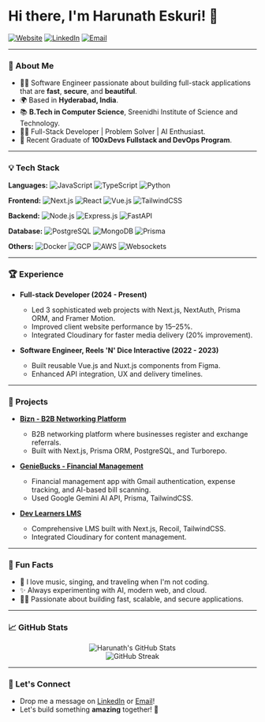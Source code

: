 # Hi there, I'm Harunath Eskuri! 👋

[![Website](https://img.shields.io/badge/Portfolio-harunath.vercel.app-0A66C2?style=for-the-badge&logo=vercel&logoColor=white)](https://harunath.vercel.app/)
[![LinkedIn](https://img.shields.io/badge/LinkedIn-Harunath%20Eskuri-0077B5?style=for-the-badge&logo=linkedin&logoColor=white)](https://www.linkedin.com/in/harunath)
[![Email](https://img.shields.io/badge/Email-harunath04@gmail.com-D14836?style=for-the-badge&logo=gmail&logoColor=white)](mailto:harunath04@gmail.com)

---

### 🌟 About Me

- 👩‍💻 Software Engineer passionate about building full-stack applications that are **fast**, **secure**, and **beautiful**.
- 🌍 Based in **Hyderabad, India**.
- 📚 **B.Tech in Computer Science**, Sreenidhi Institute of Science and Technology.
- 👨‍💻 Full-Stack Developer | Problem Solver | AI Enthusiast.
- 🌟 Recent Graduate of **100xDevs Fullstack and DevOps Program**.

---

### 💡 Tech Stack

**Languages:**
![JavaScript](https://img.shields.io/badge/-JavaScript-F7DF1E?style=flat&logo=javascript&logoColor=black)
![TypeScript](https://img.shields.io/badge/-TypeScript-007ACC?style=flat&logo=typescript&logoColor=white)
![Python](https://img.shields.io/badge/-Python-3776AB?style=flat&logo=python&logoColor=white)

**Frontend:**
![Next.js](https://img.shields.io/badge/-Next.js-000000?style=flat&logo=next.js)
![React](https://img.shields.io/badge/-React-61DAFB?style=flat&logo=react&logoColor=black)
![Vue.js](https://img.shields.io/badge/-Vue.js-4FC08D?style=flat&logo=vue.js&logoColor=white)
![TailwindCSS](https://img.shields.io/badge/-TailwindCSS-38B2AC?style=flat&logo=tailwind-css&logoColor=white)

**Backend:**
![Node.js](https://img.shields.io/badge/-Node.js-339933?style=flat&logo=node.js&logoColor=white)
![Express.js](https://img.shields.io/badge/-Express.js-000000?style=flat&logo=express&logoColor=white)
![FastAPI](https://img.shields.io/badge/-FastAPI-009688?style=flat&logo=fastapi&logoColor=white)

**Database:**
![PostgreSQL](https://img.shields.io/badge/-PostgreSQL-336791?style=flat&logo=postgresql&logoColor=white)
![MongoDB](https://img.shields.io/badge/-MongoDB-47A248?style=flat&logo=mongodb&logoColor=white)
![Prisma](https://img.shields.io/badge/-Prisma-2D3748?style=flat&logo=prisma&logoColor=white)

**Others:**
![Docker](https://img.shields.io/badge/-Docker-2496ED?style=flat&logo=docker&logoColor=white)
![GCP](https://img.shields.io/badge/-GCP-4285F4?style=flat&logo=google-cloud&logoColor=white)
![AWS](https://img.shields.io/badge/-AWS-232F3E?style=flat&logo=amazon-aws&logoColor=white)
![Websockets](https://img.shields.io/badge/-WebSockets-000000?style=flat&logo=websocket&logoColor=white)


---

### 🏆 Experience

- **Full-stack Developer (2024 - Present)**
  - Led 3 sophisticated web projects with Next.js, NextAuth, Prisma ORM, and Framer Motion.
  - Improved client website performance by 15–25%.
  - Integrated Cloudinary for faster media delivery (20% improvement).

- **Software Engineer, Reels 'N' Dice Interactive (2022 - 2023)**
  - Built reusable Vue.js and Nuxt.js components from Figma.
  - Enhanced API integration, UX and delivery timelines.

---

### 🔄 Projects

- **[Bizn - B2B Networking Platform](https://bizn.in/)**
  - B2B networking platform where businesses register and exchange referrals.
  - Built with Next.js, Prisma ORM, PostgreSQL, and Turborepo.

- **[GenieBucks - Financial Management](https://geniebucks.vercel.app/)**
  - Financial management app with Gmail authentication, expense tracking, and AI-based bill scanning.
  - Used Google Gemini AI API, Prisma, TailwindCSS.

- **[Dev Learners LMS](https://dev-learners.vercel.app/)**
  - Comprehensive LMS built with Next.js, Recoil, TailwindCSS.
  - Integrated Cloudinary for content management.

---

### 🌟 Fun Facts

- 🎵 I love music, singing, and traveling when I'm not coding.
- ✨ Always experimenting with AI, modern web, and cloud.
- 👩‍💻 Passionate about building fast, scalable, and secure applications.

---

### 📈 GitHub Stats

<p align="center">
  <img src="https://github-readme-stats.vercel.app/api?username=Harunath&show_icons=true&theme=radical" alt="Harunath's GitHub Stats" />
  <br/>
  <img src="https://github-readme-streak-stats.demolab.com/?user=harunath&theme=radical" alt="GitHub Streak"/>
</p>


---

### 👋 Let's Connect

- Drop me a message on [LinkedIn](https://www.linkedin.com/in/harunath) or [Email](mailto:harunath04@gmail.com)!
- Let's build something **amazing** together! 🚀
